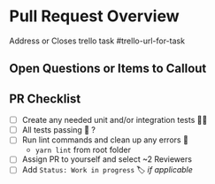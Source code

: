 # Pull Request Overview

Address or Closes trello task #trello-url-for-task

<!-- Write a brief overview for the PR, and what was addressed -->

## Open Questions or Items to Callout

<!-- Use this area to document any specific questions or areas of concern for the Reviewers -->

## PR Checklist

<!-- Please make sure you have addressed the following before opening a new Pull Request -->

- [ ] Create any needed unit and/or integration tests :man_scientist:
- [ ] All tests passing :100: ?
- [ ] Run lint commands and clean up any errors :rocket:
  - `yarn lint` from root folder
- [ ] Assign PR to yourself and select ~2 Reviewers
- [ ] Add `Status: Work in progress` :label: *if applicable*
